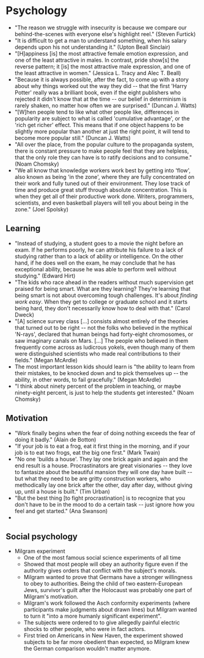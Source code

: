 # Psychology

 * "The reason we struggle with insecurity is because we compare our behind-the-scenes with everyone else's highlight reel." (Steven Furtick)
 * "It is difficult to get a man to understand something, when his salary depends upon his not understanding it." (Upton Beall Sinclair)
 * "[H]appiness [is] the most attractive female emotion expression, and one of the least attractive in males. In contrast, pride show[s] the reverse pattern; it [is] the most attractive male expression, and one of the least attractive in women." (Jessica L. Tracy and Alec T. Beall)
 * "Because it is always possible, after the fact, to come up with a story about why things worked out the way they did -- that the first 'Harry Potter' really was a brilliant book, even if the eight publishers who rejected it didn't know that at the time -- our belief in determinism is rarely shaken, no matter how often we are surprised." (Duncan J. Watts)
 * "[W]hen people tend to like what other people like, differences in popularity are subject to what is called 'cumulative advantage', or the 'rich get richer' effect. This means that if one object happens to be slightly more popular than another at just the right point, it will tend to become more popular still." (Duncan J. Watts)
 * "All over the place, from the popular culture to the propaganda system, there is constant pressure to make people feel that they are helpless, that the only role they can have is to ratify decisions and to consume." (Noam Chomsky)
 * "We all know that knowledge workers work best by getting into 'flow', also known as being 'in the zone', where they are fully concentrated on their work and fully tuned out of their environment. They lose track of time and produce great stuff through absolute concentration. This is when they get all of their productive work done. Writers, programmers, scientists, and even basketball players will tell you about being in the zone." (Joel Spolsky)

## Learning

 * "Instead of studying, a student goes to a movie the night before an exam. If he performs poorly, he can attribute his failure to a lack of studying rather than to a lack of ability or intelligence. On the other hand, if he does well on the exam, he may conclude that he has exceptional ability, because he was able to perform well without studying." (Edward Hirt)
 * "The kids who race ahead in the readers without much supervision get praised for being smart. What are they learning? They're learning that being smart is not about overcoming tough challenges. It's about *finding work easy*. When they get to college or graduate school and it starts being hard, they don't necessarily know how to deal with that." (Carol Dweck)
 * "[A] science survey class [...] consists almost entirely of the theories that turned out to be right -- not the folks who believed in the mythical 'N-rays', declared that human beings had forty-eight chromosomes, or saw imaginary canals on Mars. [...] The people who believed in them frequently come across as ludicrous yokels, even though many of them were distinguished scientists who made real contributions to their fields." (Megan McArdle)
 * The most important lesson kids should learn is "the ability to learn from their mistakes, to be knocked down and to pick themselves up -- the ability, in other words, to fail gracefully." (Megan McArdle)
 * "I think about ninety percent of the problem in teaching, or maybe ninety-eight percent, is just to help the students get interested." (Noam Chomsky)

## Motivation

 * "Work finally begins when the fear of doing nothing exceeds the fear of doing it badly." (Alain de Botton)
 * "If your job is to eat a frog, eat it first thing in the morning, and if your job is to eat two frogs, eat the big one first." (Mark Twain)
 * "No one 'builds a house'. They lay one brick again and again and the end result is a house. Procrastinators are great visionaries -- they love to fantasize about the beautiful mansion they will one day have built -- but what they need to be are gritty construction workers, who methodically lay one brick after the other, day after day, without giving up, until a house is built." (Tim Urban)
 * "But the best thing [to fight procrastination] is to recognize that you don't have to be in the mood to do a certain task -- just ignore how you feel and get started." (Ana Swanson)
 *

## Social psychology

 * Milgram experiment
   * One of the most famous social science experiments of all time
   * Showed that most people will obey an authority figure even if the authority gives orders that conflict with the subject's morals.
   * Milgram wanted to prove that Germans have a stronger willingness to obey to authorities. Being the child of two eastern-European Jews, survivor's guilt after the Holocaust was probably one part of Milgram's motivation.
   * Milgram's work followed the Asch conformity experiments (where participants make judgments about drawn lines) but Milgram wanted to turn it "into a more humanly significant experiment".
   * The subjects were ordered to to give allegedly painful electric shocks to other people, who were in fact actors.
   * First tried on Americans in New Haven, the experiment showed subjects to be far more obedient than expected, so Milgram knew the German comparison wouldn't matter anymore.

